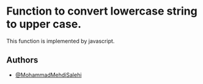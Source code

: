 
# Function to convert lowercase string to upper case.

This function is implemented by javascript.


## Authors

- [@MohammadMehdiSalehi](https://github.com/mohammadmehdisalehi)




